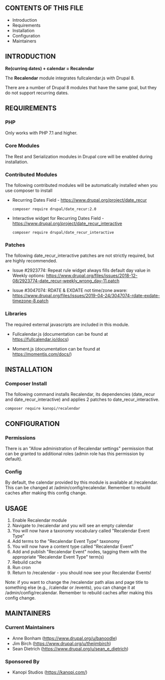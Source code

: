 CONTENTS OF THIS FILE
---------------------
   
 * Introduction
 * Requirements
 * Installation
 * Configuration
 * Maintainers

INTRODUCTION
------------

**Re(curring dates) + calendar = Recalendar**

The **Recalendar** module integrates fullcalendar.js with Drupal 8. 

There are a number of Drupal 8 modules that have the same goal, but they do not support recurring dates.

REQUIREMENTS
------------

### PHP
Only works with PHP 7.1 and higher.

### Core Modules
The Rest and Serialization modules in Drupal core will be enabled during installation.

### Contributed Modules

The following contributed modules will be automatically installed when you use composer to install

* Recurring Dates Field - https://www.drupal.org/project/date_recur

    `composer require drupal/date_recur:2.0`

* Interactive widget for Recurring Dates Field - https://www.drupal.org/project/date_recur_interactive

    `composer require drupal/date_recur_interactive`
### Patches

The following date_recur_interactive patches are not strictly required, but are highly recommended.

* Issue #2923774: Repeat rule widget always fills default day value in Weekly options: https://www.drupal.org/files/issues/2018-12-08/2923774-date_recur-weekly_wrong_day-11.patch

* Issue #3047074: RDATE & EXDATE not time/zone aware: https://www.drupal.org/files/issues/2019-04-24/3047074-rdate-exdate-timezone-8.patch

### Libraries

The required external javascripts are included in this module.

* Fullcalendar.js (documentation can be found at https://fullcalendar.io/docs)

* Moment.js (documentation can be found at https://momentjs.com/docs/)

INSTALLATION
------------
### Composer Install

The following command installs Recalendar, its dependencies (date_recur and date_recur_interactive) and applies 2 patches to date_recur_interactive.

`composer require kanopi/recalendar`

CONFIGURATION
-------------

### Permissions
There is an "Allow administration of Recalendar settings" permission that can be granted to additional roles (admin role has this permission by default).

### Config
By default, the calendar provided by this module is available at /recalendar. This can be changed at /admin/config/recalendar. Remember to rebuild caches after making this config change.

USAGE
-----

1. Enable Recalendar module
1. Navigate to /recalendar and you will see an empty calendar
1. You will now have a taxonomy vocabulary called "Recalendar Event Type"
1. Add terms to the "Recalendar Event Type" taxonomy
1. You will now have a content type called "Recalendar Event"
1. Add and publish "Recalendar Event" nodes, tagging them with the appropriate "Recalendar Event Type" term(s)
1. Rebuild cache
1. Run cron
1. Return to /recalendar - you should now see your Recalendar Events!

Note: if you want to change the /recalendar path alias and page title to something else (e.g., /calendar or /events), you can change it at /admin/config/recalendar. Remember to rebuild caches after making this config change.


MAINTAINERS
-----------

### Current Maintainers
* Anne Bonham (https://www.drupal.org/u/banoodle)
* Jim Birch (https://www.drupal.org/u/thejimbirch)
* Sean Dietrich (https://www.drupal.org/u/sean_e_dietrich)

### Sponsored By
* Kanopi Studios (https://kanopi.com/)